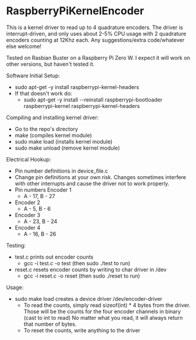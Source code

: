 # RaspberryPiKernelEncoder

This is a kernel driver to read up to 4 quadrature encoders.  The driver is interrupt-driven, and only uses about 2-5% CPU usage with 2 quadrature encoders counting at 12Khz each.  Any suggestions/extra code/whatever else welcome!

Tested on Rasbian Buster on a Raspberry Pi Zero W.  I expect it will work on other versions, but haven't tested it.

Software Initial Setup:
- sudo apt-get -y install raspberrypi-kernel-headers
- If that doesn't work do:
	- sudo apt-get -y install --reinstall raspberrypi-bootloader raspberrypi-kernel raspberrypi-kernel-headers


Compiling and installing kernel driver:
- Go to the repo's directory
- make  (compiles kernel module)
- sudo make load (installs kernel module)
- sudo make unload (remove kernel module)

Electrical Hookup:
- Pin number definitions in device_file.c
- Change pin definitions at your own risk.  Changes sometimes interfere with other interrupts and cause the driver not to work properly.
- Pin numbers Encoder 1
	- A - 17, B - 27
- Encoder 2
	- A - 5, B - 6
- Encoder 3
	- A - 23, B - 24
- Encoder 4
	- A - 16, B - 26


Testing:
- test.c prints out encoder counts
	- gcc -i test.c -o test (then sudo ./test to run)
- reset.c resets encoder counts by writing to char driver in /dev
	- gcc -i reset.c -o reset (then sudo ./reset to run)


Usage:
- sudo make load creates a device driver /dev/encoder-driver
	- To read the counts, simply read sizeof(int) * 4 bytes from the driver.  Those will be the counts for the four encoder channels in binary (cast to int to read)  No matter what you read, it will always return that number of bytes.
	- To reset the counts, write anything to the driver
